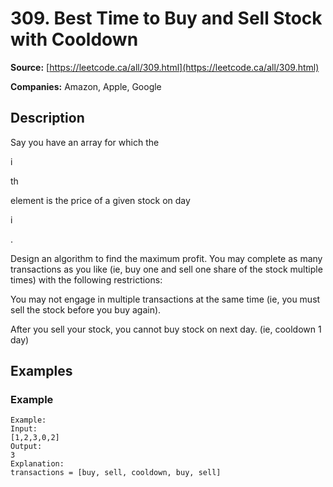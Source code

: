 # 309. Best Time to Buy and Sell Stock with Cooldown

**Source:** [https://leetcode.ca/all/309.html](https://leetcode.ca/all/309.html)

**Companies:** Amazon, Apple, Google

## Description

Say you have an array for which the

i

th

element is the price of a given
        stock on day

i

.

Design an algorithm to find the maximum profit. You may complete as many transactions as you
        like (ie, buy one and sell one share of the stock multiple times) with the following
        restrictions:

You may not engage in multiple transactions at the same time (ie, you must sell the
            stock before you buy again).

After you sell your stock, you cannot buy stock on next day. (ie, cooldown 1 day)

## Examples

### Example

```
Example:
Input:
[1,2,3,0,2]
Output:
3
Explanation:
transactions = [buy, sell, cooldown, buy, sell]
```

